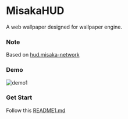 # MisakaHUD
A web wallpaper designed for wallpaper engine.

### Note
Based on [hud.misaka-network](https://github.com/Misaka-0x447f/hud.misaka-network)

### Demo

![demo1](https://raw.githubusercontent.com/hui-shao/hud.misaka-network/master/demo1.png)

### Get Start

Follow this [README1.md](https://github.com/hui-shao/hud.misaka-network/blob/master/README1.md)

